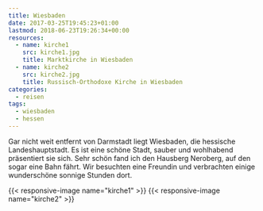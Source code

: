 ```yaml
---
title: Wiesbaden
date: 2017-03-25T19:45:23+01:00
lastmod: 2018-06-23T19:26:34+00:00
resources:
  - name: kirche1
    src: kirche1.jpg
    title: Marktkirche in Wiesbaden
  - name: kirche2
    src: kirche2.jpg
    title: Russisch-Orthodoxe Kirche in Wiesbaden
categories:
  - reisen
tags: 
  - wiesbaden
  - hessen
---
```

Gar nicht weit entfernt von Darmstadt liegt Wiesbaden, die hessische Landeshauptstadt. Es ist eine schöne Stadt, sauber und wohlhabend präsentiert sie sich. Sehr schön fand ich den Hausberg Neroberg, auf den sogar eine Bahn fährt. Wir besuchten eine Freundin und verbrachten einige wunderschöne sonnige Stunden dort. 

<!--more-->

{{< responsive-image name="kirche1" >}}
{{< responsive-image name="kirche2" >}}